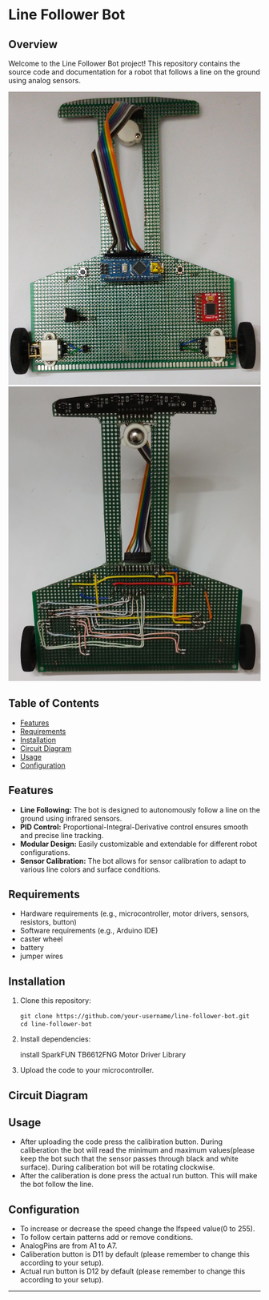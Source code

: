 # Line Follower Bot



## Overview

Welcome to the Line Follower Bot project! This repository contains the source code and documentation for a robot that follows a line on the ground using analog sensors.

![Line Follower Bot](https://github.com/MrHobbist/Line-follower-1.0/blob/main/IMG_20231130_214423691_BURST000_COVER~2.jpg)
![Line Follower Bot](https://github.com/MrHobbist/Line-follower-1.0/blob/main/IMG_20231130_214330069~2.jpg)
## Table of Contents

- [Features](#features)
- [Requirements](#requirements)
- [Installation](#installation)
- [Circuit Diagram](#circuitdiagram)
- [Usage](#usage)
- [Configuration](#configuration)


## Features

- **Line Following:** The bot is designed to autonomously follow a line on the ground using infrared sensors.
- **PID Control:** Proportional-Integral-Derivative control ensures smooth and precise line tracking.
- **Modular Design:** Easily customizable and extendable for different robot configurations.
- **Sensor Calibration:** The bot allows for sensor calibration to adapt to various line colors and surface conditions.

## Requirements

- Hardware requirements (e.g., microcontroller, motor drivers, sensors, resistors, button)
- Software requirements (e.g., Arduino IDE)
- caster wheel
- battery
- jumper wires

## Installation

1. Clone this repository:

    ```
    git clone https://github.com/your-username/line-follower-bot.git
    cd line-follower-bot
    ```

2. Install dependencies:

    install SparkFUN TB6612FNG Motor Driver Library

3. Upload the code to your microcontroller.

## Circuit Diagram

## Usage

- After uploading the code press the calibiration button. During caliberation the bot will read the minimum and maximum values(please keep the bot such that the sensor passes through black and white surface). During caliberation bot will be rotating clockwise.
- After the caliberation is done press the actual run button. This will make the bot follow the line.

## Configuration

- To increase or decrease the speed change the lfspeed value(0 to 255).
- To follow certain patterns add or remove conditions.
- AnalogPins are from A1 to A7.
- Caliberation button is D11 by default (please remember to change this according to your setup).
- Actual run button is D12 by default (please remember to change this according to your setup).
---

